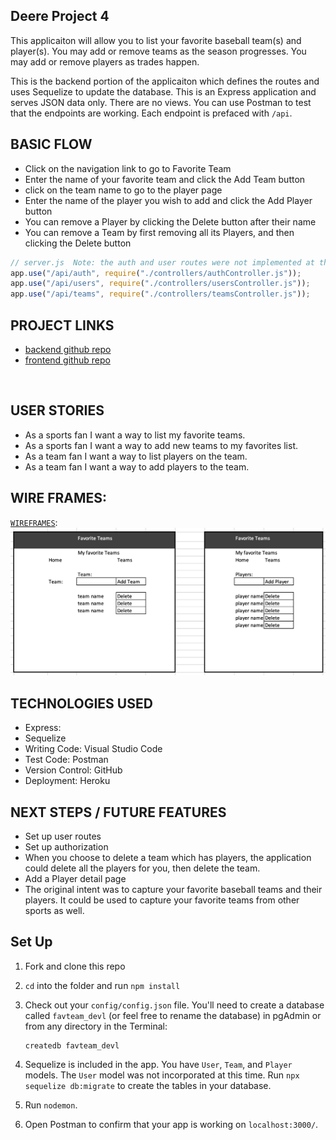 ## Deere Project 4

This applicaiton will allow you to list your favorite baseball team(s) and player(s).  You may add or remove teams as the season progresses.  You may add or remove players as trades happen.

This is the backend portion of the applicaiton which defines the routes and uses Sequelize to update the database.  This is an Express application and serves JSON data only. There are no views. You can use Postman to test that the endpoints are working.  Each endpoint is prefaced with `/api`.

## BASIC FLOW
- Click on the navigation link to go to Favorite Team
- Enter the name of your favorite team and click the Add Team button
- click on the team name to go to the player page
- Enter the name of the player you wish to add and click the Add Player button
- You can remove a Player by clicking the Delete button after their name
- You can remove a Team by first removing all its Players, and then clicking the Delete button

```js
// server.js  Note: the auth and user routes were not implemented at this time.
app.use("/api/auth", require("./controllers/authController.js"));
app.use("/api/users", require("./controllers/usersController.js"));
app.use("/api/teams", require("./controllers/teamsController.js"));
```

## PROJECT LINKS

- [backend github repo](https://github.com/bradjd1/favorite-team-express-api-bknd)
- [frontend github repo](https://github.com/bradjd1/favorite-team-front-end)


<br>

## USER STORIES

- As a sports fan I want a way to list my favorite teams.
- As a sports fan I want a way to add new teams to my favorites list.
- As a team fan I want a way to list players on the team.
- As a team fan I want a way to add players to the team.

## WIRE FRAMES:
[`WIREFRAMES`](./planning/wireframes.png):
![wireframe](./planning/wireframes.png)


## TECHNOLOGIES USED

- Express:
- Sequelize
- Writing Code: Visual Studio Code
- Test Code: Postman
- Version Control: GitHub
- Deployment: Heroku

## NEXT STEPS / FUTURE FEATURES

- Set up user routes
- Set up authorization
- When you choose to delete a team which has players, the application could delete all the players for you, then delete the team.
- Add a Player detail page
- The original intent was to capture your favorite baseball teams and their players.  It could be used to capture your favorite teams from other sports as well.

## Set Up

1. Fork and clone this repo
1. `cd` into the folder and run `npm install`

1. Check out your `config/config.json` file. You'll need to create a database called `favteam_devl` (or feel free to rename the database) in pgAdmin or from any directory in the Terminal:

   ```
   createdb favteam_devl
   ```

1. Sequelize is included in the app. You have `User`, `Team`, and `Player` models. The `User` model was not incorporated at this time.  Run `npx sequelize db:migrate` to create the tables in your database.

1. Run `nodemon`.
1. Open Postman to confirm that your app is working on `localhost:3000/`.
